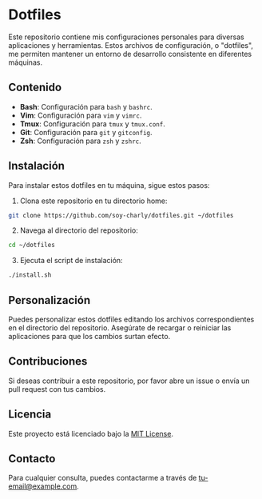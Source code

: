 # Dotfiles

Este repositorio contiene mis configuraciones personales para diversas aplicaciones y herramientas. Estos archivos de configuración, o "dotfiles", me permiten mantener un entorno de desarrollo consistente en diferentes máquinas.

## Contenido

- **Bash**: Configuración para `bash` y `bashrc`.
- **Vim**: Configuración para `vim` y `vimrc`.
- **Tmux**: Configuración para `tmux` y `tmux.conf`.
- **Git**: Configuración para `git` y `gitconfig`.
- **Zsh**: Configuración para `zsh` y `zshrc`.

## Instalación

Para instalar estos dotfiles en tu máquina, sigue estos pasos:

1. Clona este repositorio en tu directorio home:
  ```sh
  git clone https://github.com/soy-charly/dotfiles.git ~/dotfiles
  ```

2. Navega al directorio del repositorio:
  ```sh
  cd ~/dotfiles
  ```

3. Ejecuta el script de instalación:
  ```sh
  ./install.sh
  ```

## Personalización

Puedes personalizar estos dotfiles editando los archivos correspondientes en el directorio del repositorio. Asegúrate de recargar o reiniciar las aplicaciones para que los cambios surtan efecto.

## Contribuciones

Si deseas contribuir a este repositorio, por favor abre un issue o envía un pull request con tus cambios.

## Licencia

Este proyecto está licenciado bajo la [MIT License](LICENSE).

## Contacto

Para cualquier consulta, puedes contactarme a través de [tu-email@example.com](mailto:tu-email@example.com).
